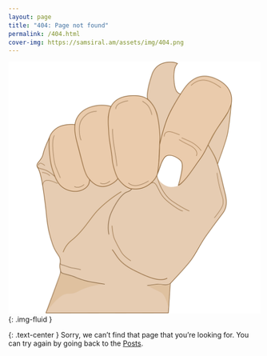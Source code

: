 ```yaml
---
layout: page
title: "404: Page not found"
permalink: /404.html
cover-img: https://samsiral.am/assets/img/404.png
---
```


![404](/assets/img/404.png "404"){: .img-fluid }

{: .text-center }
Sorry, we can’t find that page that you’re looking for. You can try again by going back to the [Posts](/blog/).
